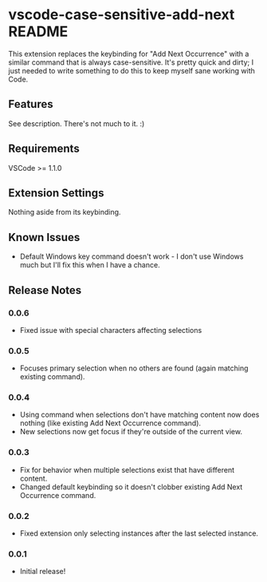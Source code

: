 # vscode-case-sensitive-add-next README

This extension replaces the keybinding for "Add Next Occurrence" with a similar command that is always case-sensitive. It's pretty quick and dirty; I just needed to write something to do this to keep myself sane working with Code.

## Features

See description. There's not much to it. :)

## Requirements

VSCode >= 1.1.0

## Extension Settings

Nothing aside from its keybinding.

## Known Issues

- Default Windows key command doesn't work - I don't use Windows much but I'll fix this when I have a chance.

## Release Notes

### 0.0.6

- Fixed issue with special characters affecting selections

### 0.0.5

- Focuses primary selection when no others are found (again matching existing command).

### 0.0.4

- Using command when selections don't have matching content now does nothing (like existing Add Next Occurrence command).
- New selections now get focus if they're outside of the current view.

### 0.0.3

- Fix for behavior when multiple selections exist that have different content.
- Changed default keybinding so it doesn't clobber existing Add Next Occurrence command.

### 0.0.2

- Fixed extension only selecting instances after the last selected instance.

### 0.0.1

- Initial release!